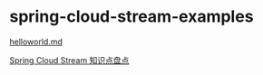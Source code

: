 # spring-cloud-stream-examples

[helloworld.md](docs/helloworld.md)

[Spring Cloud Stream 知识点盘点](docs/SpringCloudStream知识点盘点.md)

